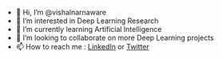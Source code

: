 - 👋 Hi, I’m @vishalnarnaware
- 👀 I’m interested in Deep Learning Research
- 🌱 I’m currently learning Artificial Intelligence
- 💞️ I’m looking to collaborate on more Deep Learning projects
- 📫 How to reach me : [LinkedIn](https://linkedin.com/in/vishalnarnaware) or [Twitter](https://twitter.com/_vishmaybe)

<!---
vishalnarnaware/vishalnarnaware is a ✨ special ✨ repository because its `README.md` (this file) appears on your GitHub profile.
You can click the Preview link to take a look at your changes.
--->
